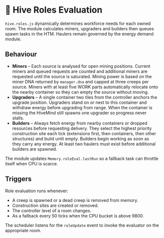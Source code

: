 # 🐜 Hive Roles Evaluation

`hive.roles.js` dynamically determines workforce needs for each owned room. The module
calculates miners, upgraders and builders then queues spawn tasks in the HTM.
Haulers remain governed by the energy demand module.

## Behaviour

 - **Miners** – Each source is analysed for open mining positions. Current miners
   and queued requests are counted and additional miners are requested until the
   source is saturated. Mining power is based on the miner DNA returned by
   `manager.dna` and capped at three creeps per source. Miners with at least five
   WORK parts automatically relocate onto the nearby container so they can empty
   the source without moving.
 - **Upgraders** – A single container two tiles from the controller anchors the
  upgrade position. Upgraders stand on or next to this container and withdraw
  energy before upgrading from range. When the container is missing the HiveMind
  still spawns one upgrader so progress never stalls.
 - **Builders** – Always fetch energy from nearby containers or dropped
   resources before requesting delivery. They select the highest priority
   construction site each tick (extensions first, then containers, then other
   structures) and build until empty. Builders begin working as soon as they
   carry any energy. At least two haulers must exist before additional builders
   are spawned.

The module updates `Memory.roleEval.lastRun` so a fallback task can throttle
itself when CPU is scarce.

## Triggers

Role evaluation runs whenever:

- A creep is spawned or a dead creep is removed from memory.
- Construction sites are created or removed.
- The controller level of a room changes.
- As a fallback every 50 ticks when the CPU bucket is above 9800.

The scheduler listens for the `roleUpdate` event to invoke the evaluator on the
appropriate room.
